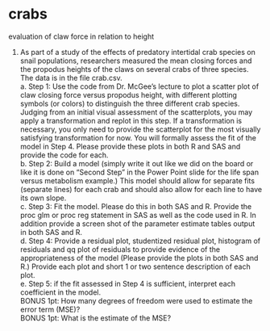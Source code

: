 # crabs
evaluation of claw force in relation to height


1. As part of a study of the effects of predatory intertidal crab species on snail populations, researchers measured the mean closing forces and the propodus heights of the claws on several crabs of three species. The data is in the file crab.csv.  
a. Step 1: Use the code from Dr. McGee’s lecture to plot a scatter plot of claw closing force versus propodus height, with different plotting symbols (or colors) to distinguish the three different crab species.  Judging from an initial visual assessment of the scatterplots, you may apply a transformation and replot in this step.  If a transformation is necessary, you only need to provide the scatterplot for the most visually satisfying transformation for now.  You will formally assess the fit of the model in Step 4.  Please provide these plots in both R and SAS and provide the code for each.  
b. Step 2:  Build a model (simply write it out like we did on the board or like it is done on “Second Step” in the Power Point slide for the life span versus metabolism example.)  This model should allow for separate fits (separate lines) for each crab and should also allow for each line to have its own slope.  
c. Step 3: Fit the model.  Please do this in both SAS and R.  Provide the proc glm or proc reg statement in SAS as well as the code used in R.  In addition provide a screen shot of the parameter estimate tables output in both SAS and R.  
d. Step 4: Provide a residual plot, studentized residual plot, histogram of residuals and qq plot of residuals to provide evidence of the appropriateness of the model (Please provide the plots in both SAS and R.)  Provide each plot and short 1 or two sentence description of each plot.  
e. Step 5: if the fit assessed in Step 4 is sufficient, interpret each coefficient in the model.  
BONUS 1pt:  How many degrees of freedom were used to estimate the error term (MSE)?  
BONUS 1pt:  What is the estimate of the MSE?  

